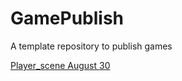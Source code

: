 # GamePublish
A template repository to publish games

[Player_scene August 30](https://wcu-cs-cooperlab.github.io/demo-games-bxdda/player_scene/index.html)
